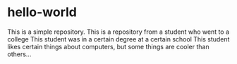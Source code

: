 # hello-world
This is a simple repository.
This is a repository from a student who went to a college
This student was in a certain degree at a certain school
This student likes certain things about computers, but some things are cooler than others...
